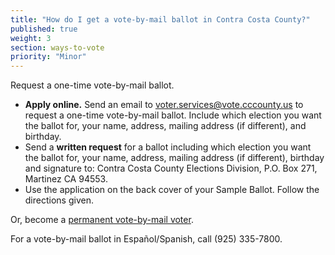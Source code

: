 ```yaml
---
title: "How do I get a vote-by-mail ballot in Contra Costa County?"
published: true
weight: 3
section: ways-to-vote
priority: "Minor"
---
```


Request a one-time vote-by-mail ballot.   
- **Apply online.** Send an email to [voter.services@vote.cccounty.us](mailto:voter.services@vote.cccounty.us) to request a one-time vote-by-mail ballot. Include which election you want the ballot for, your name, address, mailing address (if different), and birthday.  
- Send a **written request** for a ballot including which election you want the ballot for, your name, address, mailing address (if different), birthday and signature to: Contra Costa County Elections Division, P.O. Box 271, Martinez CA 94553.  
- Use the application on the back cover of your Sample Ballot. Follow the directions given.  

Or, become a [permanent vote-by-mail voter](http://www.cocovote.us/voting/vote-by-mail/).  

For a vote-by-mail ballot in Español/Spanish, call (925) 335-7800.  
